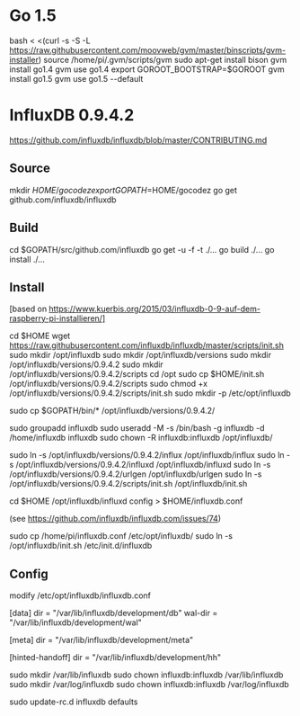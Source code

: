 


Go 1.5
======

bash < <(curl -s -S -L https://raw.githubusercontent.com/moovweb/gvm/master/binscripts/gvm-installer)
source /home/pi/.gvm/scripts/gvm
sudo apt-get install bison
gvm install go1.4
gvm use go1.4
export GOROOT_BOOTSTRAP=$GOROOT
gvm install go1.5
gvm use go1.5 --default


InfluxDB 0.9.4.2
================

https://github.com/influxdb/influxdb/blob/master/CONTRIBUTING.md

Source
------

mkdir $HOME/gocodez
export GOPATH=$HOME/gocodez
go get github.com/influxdb/influxdb


Build
-----

cd $GOPATH/src/github.com/influxdb
go get -u -f -t ./...
go build ./...
go install ./...


Install
-------

[based on https://www.kuerbis.org/2015/03/influxdb-0-9-auf-dem-raspberry-pi-installieren/]

cd $HOME
wget https://raw.githubusercontent.com/influxdb/influxdb/master/scripts/init.sh
sudo mkdir /opt/influxdb
sudo mkdir /opt/influxdb/versions
sudo mkdir /opt/influxdb/versions/0.9.4.2
sudo mkdir /opt/influxdb/versions/0.9.4.2/scripts
cd /opt
sudo cp $HOME/init.sh /opt/influxdb/versions/0.9.4.2/scripts
sudo chmod +x /opt/influxdb/versions/0.9.4.2/scripts/init.sh 
sudo mkdir -p /etc/opt/influxdb

sudo cp $GOPATH/bin/* /opt/influxdb/versions/0.9.4.2/


sudo groupadd influxdb
sudo useradd -M -s /bin/bash -g influxdb -d /home/influxdb influxdb 
sudo chown -R influxdb:influxdb /opt/influxdb/

sudo ln -s /opt/influxdb/versions/0.9.4.2/influx /opt/influxdb/influx
sudo ln -s /opt/influxdb/versions/0.9.4.2/influxd /opt/influxdb/influxd
sudo ln -s /opt/influxdb/versions/0.9.4.2/urlgen /opt/influxdb/urlgen
sudo ln -s /opt/influxdb/versions/0.9.4.2/scripts/init.sh /opt/influxdb/init.sh

cd $HOME
/opt/influxdb/influxd config > $HOME/influxdb.conf

(see https://github.com/influxdb/influxdb.com/issues/74)


sudo cp /home/pi/influxdb.conf /etc/opt/influxdb/
sudo ln -s /opt/influxdb/init.sh /etc/init.d/influxdb

Config
------

modify /etc/opt/influxdb/influxdb.conf

[data]
 dir = "/var/lib/influxdb/development/db"
 wal-dir = "/var/lib/influxdb/development/wal"

[meta]
 dir = "/var/lib/influxdb/development/meta"

[hinted-handoff]
 dir = "/var/lib/influxdb/development/hh"

sudo mkdir /var/lib/influxdb
sudo chown influxdb:influxdb /var/lib/influxdb
sudo mkdir /var/log/influxdb
sudo chown influxdb:influxdb /var/log/influxdb

sudo update-rc.d influxdb defaults
